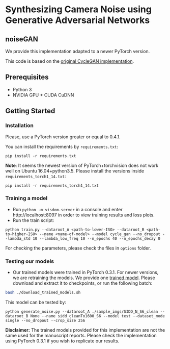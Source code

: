 # Synthesizing Camera Noise using Generative Adversarial Networks

## noiseGAN

We provide this implementation adapted to a newer PyTorch version.

This code is based on the [original CycleGAN implementation](https://github.com/junyanz/pytorch-CycleGAN-and-pix2pix/).

## Prerequisites
- Python 3
- NVIDIA GPU + CUDA CuDNN

## Getting Started

### Installation
Please, use a PyTorch version greater or equal to 0.4.1.

You can install the requirements by ```requirements.txt```:
```
pip install -r requirements.txt
```

**Note**: It seems the newest version of PyTorch+torchvision does not work well on Ubuntu 16.04+python3.5. Please install the versions inside ```requirements_torch1_14.txt```:

```
pip install -r requirements_torch1_14.txt
```

### Training a model
- Run ```python -m visdom.server``` in a console and enter http://localhost:8097 in order to view training results and loss plots.
- Run the train script:
```
python train.py --dataroot_A <path-to-lower-ISO> --dataroot_B <path-to-higher-ISO> --name <name-of-model> --model cycle_gan --no_dropout --lambda_std 10 --lambda_low_freq 10 --n_epochs 40 --n_epochs_decay 0
```
For checking the parameters, please check the files in ```options``` folder.


### Testing our models
- Our trained models were trained in PyTorch 0.3.1. For newer versions, we are retraining the models. We provide one [trained model](https://drive.google.com/file/d/1IfsZJG_T8vtEgdJuqEdkYaJ5aRFub51K/view?usp=sharing). Please download and extract it to checkpoints, or run the following batch:
```bash
bash ./download_trained_models.sh
```

This model can be tested by:
```
python generate_noise.py --dataroot_A ./sample_imgs/SIDD_N_S6_clean --dataroot_B None --name sidd_cleanTo1600_S6 --model test --dataset_mode single --no_dropout --crop_size 256
```

**Disclaimer:** The trained models provided for this implementation are not the same used for the manuscript reports. Please check the implementation using PyTorch 0.3.1 if you wish to replicate our results.